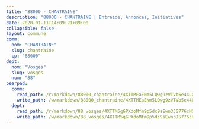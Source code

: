 ```yaml
---
title: "88000 - CHANTRAINE"
description: "88000 - CHANTRAINE | Entraide, Annonces, Initiatives"
date: 2020-01-11T14:09:21+09:00
collapsible: false
layout: commune
comm:
  nom: "CHANTRAINE"
  slug: chantraine
  cp: "88000"
dept:
  nom: "Vosges"
  slug: vosges
  num: "88"
peerpad:
  comm:
    read_path: /r/markdown/88000_chantraine/4XTTMEaENm5LQwg9zVTVb5e44LGoKdimoM33qoMCC2vMEXKYf
    write_path: /w/markdown/88000_chantraine/4XTTMEaENm5LQwg9zVTVb5e44LGoKdimoM33qoMCC2vMEXKYf-K3TgUbcuL9PjUuNKRhPKjCC2LB85ZpgwJzLbtfscHWdm6FWZgGDkmm4Bo7pG8s2fnETMmYzFGWUMc6YQpvJ8KMKQTjem87FBjHDfEoDpNvzsgfYbicNa75fVNj7rL4fmFkkpcWiF
  dept:
    read_path: /r/markdown/88_vosges/4XTTM5gGPXdoMfm9p5dc9sEwn3JS776cHSw64JYpD4AKnKgyh
    write_path: /w/markdown/88_vosges/4XTTM5gGPXdoMfm9p5dc9sEwn3JS776cHSw64JYpD4AKnKgyh-K3TgUjEFywcTUHQwfrd2vcZqhoXLakdoQGFv4iriv1FKkvQkBsudnBxafkQDfPcxTDRHN5T6bYyganuvcakuKenYoB5mPLKqUBjNMwpn75GQVixUmzXGkneDufRSqDthC8iyXi1Z
---
```


